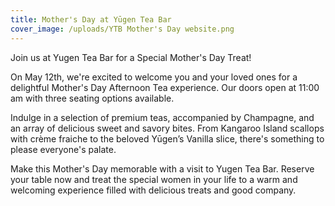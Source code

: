 ```yaml
---
title: Mother's Day at Yūgen Tea Bar
cover_image: /uploads/YTB Mother's Day website.png
---
```


Join us at Yugen Tea Bar for a Special Mother's Day Treat!

On May 12th, we're excited to welcome you and your loved ones for a delightful Mother's Day Afternoon Tea experience. Our doors open at 11:00 am with three seating options available.

Indulge in a selection of premium teas, accompanied by Champagne, and an array of delicious sweet and savory bites. From Kangaroo Island scallops with crème fraiche to the beloved Yūgen’s Vanilla slice, there's something to please everyone's palate.

Make this Mother's Day memorable with a visit to Yugen Tea Bar. Reserve your table now and treat the special women in your life to a warm and welcoming experience filled with delicious treats and good company.
